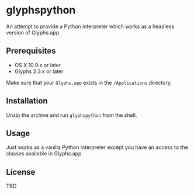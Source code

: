 # glyphspython

An attempt to provide a Python interpreter which works as a headless version of Glyphs.app.

## Prerequisites

- OS X 10.9.x or later
- Glyphs 2.3.x or later

Make sure that your `Glyphs.app` exists in the `/Applications` directory.

## Installation

Unzip the archive and run `glyphspython` from the shell.

## Usage

Just works as a vanilla Python interpreter except you have an access to the classes available in Glyphs.app.

## License

TBD
